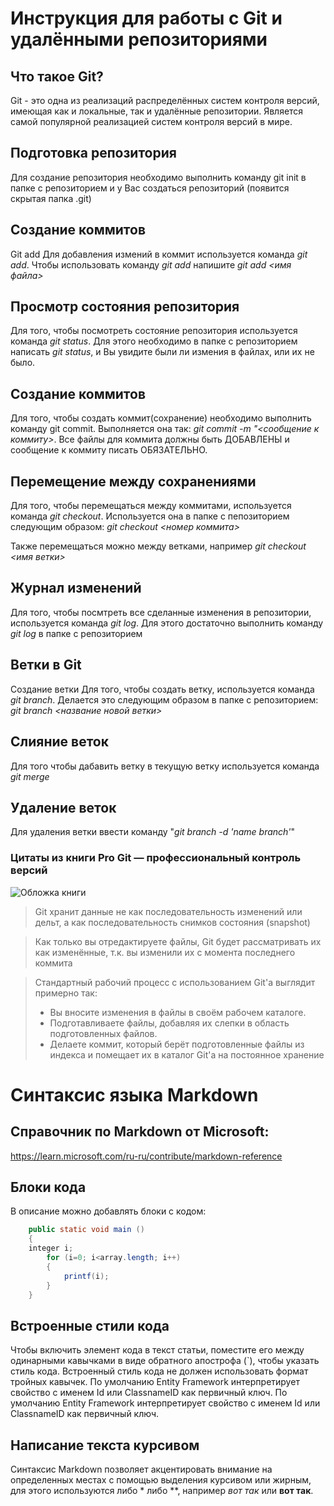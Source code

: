 # Инструкция для работы с Git и удалёнными репозиториями
## Что такое Git?
Git - это одна из реализаций распределённых систем контроля версий, имеющая как и локальные, так и удалённые репозитории. Является самой популярной реализацией систем контроля версий в мире.

## Подготовка репозитория
Для создание репозитория необходимо выполнить команду git init в папке с репозиторием и у Вас создаться репозиторий (появится скрытая папка .git)

## Создание коммитов
Git add
Для добавления измений в коммит используется команда *git add*. Чтобы использовать команду *git add* напишите *git add <имя файла>*

## Просмотр состояния репозитория
Для того, чтобы посмотреть состояние репозитория используется команда *git status*. Для этого необходимо в папке с репозиторием написать *git status*, и Вы увидите были ли измения в файлах, или их не было.

## Создание коммитов
Для того, чтобы создать коммит(сохранение) необходимо выполнить команду git commit. Выполняется она так: *git commit -m "<сообщение к коммиту>*. Все файлы для коммита должны быть ДОБАВЛЕНЫ и сообщение к коммиту писать ОБЯЗАТЕЛЬНО.

## Перемещение между сохранениями
Для того, чтобы перемещаться между коммитами, используется команда *git checkout*. Используется она в папке с пепозиторием следующим образом: *git checkout <номер коммита>*

Также перемещаться можно между ветками, например *git checkout <имя ветки>*

## Журнал изменений
Для того, чтобы посмтреть все сделанные изменения в репозитории, используется команда *git log*. Для этого достаточно выполнить команду *git log* в папке с репозиторием

## Ветки в Git
Создание ветки
Для того, чтобы создать ветку, используется команда *git branch*. Делается это следующим образом в папке с репозиторием: *git branch <название новой ветки>*

## Слияние веток
Для того чтобы дабавить ветку в текущую ветку используется команда *git merge*

## Удаление веток
Для удаления ветки ввести команду "*git branch -d 'name branch'*"

### Цитаты из книги **Pro Git — профессиональный контроль версий**
![Обложка книги](https://images.secondsale.com/images/120x160/e9960772347abd83b4e9b4170ea570b5.jpg "Pro Git — профессиональный контроль версий")
> Git хранит данные не как последовательность изменений или дельт, а как последовательность снимков состояния (snapshot)

> Как только вы отредактируете файлы, Git будет рассматривать их как изменённые, т.к. вы изменили их с момента последнего коммита

> Стандартный рабочий процесс с использованием Git'а выглядит примерно так:
>+ Вы вносите изменения в файлы в своём рабочем каталоге.
>+ Подготавливаете файлы, добавляя их слепки в область подготовленных файлов.
>+ Делаете коммит, который берёт подготовленные файлы из индекса и помещает их в каталог Git'а на постоянное хранение


# Синтаксис языка Markdown

## Справочник по Markdown от Microsoft:

https://learn.microsoft.com/ru-ru/contribute/markdown-reference

## Блоки кода  
В описание можно добавлять блоки с кодом:
```java
    public static void main ()
    {
    integer i;
        for (i=0; i<array.length; i++)
        {
            printf(i);
        }
    }
 ```

## Встроенные стили кода
Чтобы включить элемент кода в текст статьи, поместите его между одинарными кавычками в виде обратного апострофа (\`), чтобы указать стиль кода. Встроенный стиль кода не должен использовать формат тройных кавычек. 
По умолчанию Entity Framework интерпретирует свойство с именем Id или ClassnameID как первичный ключ.	По умолчанию Entity Framework интерпретирует свойство с именем Id или ClassnameID как первичный ключ.

## Написание текста курсивом
Синтаксис Markdown позволяет акцентировать внимание на определенных местах с помощью выделения курсивом или жирным, для этого используются либо * либо **, например *вот так* или **вот так**.